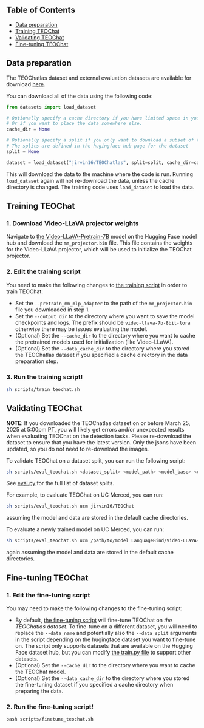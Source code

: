 ## Table of Contents
* [Data preparation](#data-preparation)
* [Training TEOChat](#training-teochat)
* [Validating TEOChat](#validating-teochat)
* [Fine-tuning TEOChat](#fine-tuning-teochat)

## Data preparation

The TEOChatlas dataset and external evaluation datasets are available for download [here](https://huggingface.co/datasets/jirvin16/TEOChatlas).

You can download all of the data using the following code:
```python
from datasets import load_dataset

# Optionally specify a cache directory if you have limited space in your home directory
# Or if you want to place the data somewhere else.
cache_dir = None

# Optionally specify a split if you only want to download a subset of the data
# The splits are defined in the hugingface hub page for the dataset
split = None

dataset = load_dataset("jirvin16/TEOChatlas", split=split, cache_dir=cache_dir, trust_remote_code=True)
```
This will download the data to the machine where the code is run. Running `load_dataset` again will not re-download the data, unless the cache directory is changed. The training code uses `load_dataset` to load the data.

## Training TEOChat

### 1. Download Video-LLaVA projector weights
Navigate to [the Video-LLaVA-Pretrain-7B](https://huggingface.co/LanguageBind/Video-LLaVA-Pretrain-7B/tree/main) model on the Hugging Face model hub and download the `mm_projector.bin` file. This file contains the weights for the Video-LLaVA projector, which will be used to initialize the TEOChat projector.

### 2. Edit the training script
You need to make the following changes to [the training script](https://github.com/ermongroup/TEOChat/blob/main/scripts/train_teochat.sh) in order to train TEOChat:
- Set the `--pretrain_mm_mlp_adapter` to the path of the `mm_projector.bin` file you downloaded in step 1.
- Set the `--output_dir` to the directory where you want to save the model checkpoints and logs. The prefix should be `video-llava-7b-8bit-lora` otherwise there may be issues evaluating the model.
- (Optional) Set the `--cache_dir` to the directory where you want to cache the pretrained models used for initialization (like Video-LLaVA).
- (Optional) Set the `--data_cache_dir` to the directory where you stored the TEOChatlas dataset if you specified a cache directory in the data preparation step.

### 3. Run the training script!

```bash
sh scripts/train_teochat.sh
```

## Validating TEOChat

**NOTE**: If you downloaded the TEOChatlas dataset on or before March 25, 2025 at 5:00pm PT, you will likely get errors and/or unexpected results when evaluating TEOChat on the detection tasks. Please re-download the dataset to ensure that you have the latest version. Only the jsons have been updated, so you do not need to re-download the images.

To validate TEOChat on a dataset split, you can run the following script:
```bash
sh scripts/eval_teochat.sh <dataset_split> <model_path> <model_base> <cache_dir> <data_cache_dir>
```
See [eval.py](https://github.com/ermongroup/TEOChat/tree/main/videollava/eval/eval.py#L90-L107) for the full list of dataset splits.

For example, to evaluate TEOChat on UC Merced, you can run:
```bash
sh scripts/eval_teochat.sh ucm jirvin16/TEOChat
```
assuming the model and data are stored in the default cache directories.

To evaluate a newly trained model on UC Merced, you can run:
```bash
sh scripts/eval_teochat.sh ucm /path/to/model LanguageBind/Video-LLaVA-7B
```
again assuming the model and data are stored in the default cache directories.

## Fine-tuning TEOChat

### 1. Edit the fine-tuning script
You may need to make the following changes to the fine-tuning script:
- By default, [the fine-tuning script](https://github.com/ermongroup/TEOChat/blob/main/scripts/finetune_teochat.sh) will fine-tune TEOChat on _the TEOChatlas dataset_. To fine-tune on a different dataset, you will need to replace the `--data_name` and potentially also the `--data_split` arguments in the script depending on the hugingface dataset you want to fine-tune on. The script only supports datasets that are available on the Hugging Face dataset hub, but you can modify [the train.py file](https://github.com/ermongroup/TEOChat/blob/main/videollava/train/train.py) to support other datasets.
- (Optional) Set the `--cache_dir` to the directory where you want to cache the TEOChat model.
- (Optional) Set the `--data_cache_dir` to the directory where you stored the fine-tuning dataset if you specified a cache directory when preparing the data.

### 2. Run the fine-tuning script!

```
bash scripts/finetune_teochat.sh
```
